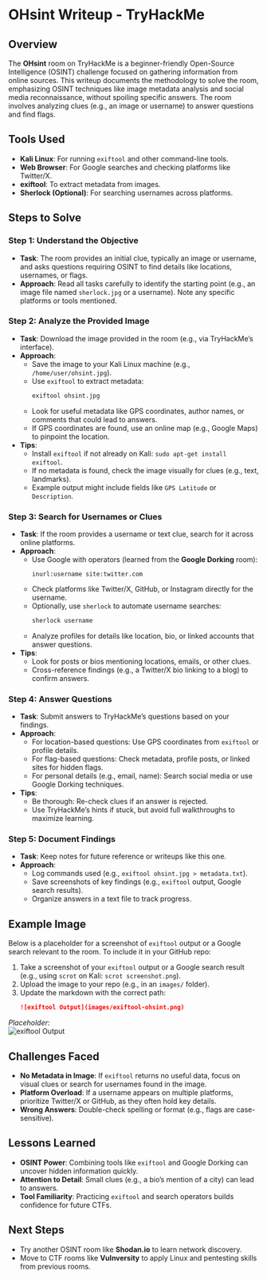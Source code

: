 # OHsint Writeup - TryHackMe

## Overview
The **OHsint** room on TryHackMe is a beginner-friendly Open-Source Intelligence (OSINT) challenge focused on gathering information from online sources. This writeup documents the methodology to solve the room, emphasizing OSINT techniques like image metadata analysis and social media reconnaissance, without spoiling specific answers. The room involves analyzing clues (e.g., an image or username) to answer questions and find flags.

## Tools Used
- **Kali Linux**: For running `exiftool` and other command-line tools.
- **Web Browser**: For Google searches and checking platforms like Twitter/X.
- **exiftool**: To extract metadata from images.
- **Sherlock (Optional)**: For searching usernames across platforms.

## Steps to Solve

### Step 1: Understand the Objective
- **Task**: The room provides an initial clue, typically an image or username, and asks questions requiring OSINT to find details like locations, usernames, or flags.
- **Approach**: Read all tasks carefully to identify the starting point (e.g., an image file named `sherlock.jpg` or a username). Note any specific platforms or tools mentioned.

### Step 2: Analyze the Provided Image
- **Task**: Download the image provided in the room (e.g., via TryHackMe’s interface).
- **Approach**:
  - Save the image to your Kali Linux machine (e.g., `/home/user/ohsint.jpg`).
  - Use `exiftool` to extract metadata:  
    ```bash
    exiftool ohsint.jpg
    ```
  - Look for useful metadata like GPS coordinates, author names, or comments that could lead to answers.
  - If GPS coordinates are found, use an online map (e.g., Google Maps) to pinpoint the location.
- **Tips**:
  - Install `exiftool` if not already on Kali: `sudo apt-get install exiftool`.
  - If no metadata is found, check the image visually for clues (e.g., text, landmarks).
  - Example output might include fields like `GPS Latitude` or `Description`.

### Step 3: Search for Usernames or Clues
- **Task**: If the room provides a username or text clue, search for it across online platforms.
- **Approach**:
  - Use Google with operators (learned from the **Google Dorking** room):  
    ```text
    inurl:username site:twitter.com
    ```
  - Check platforms like Twitter/X, GitHub, or Instagram directly for the username.
  - Optionally, use `sherlock` to automate username searches:  
    ```bash
    sherlock username
    ```
  - Analyze profiles for details like location, bio, or linked accounts that answer questions.
- **Tips**:
  - Look for posts or bios mentioning locations, emails, or other clues.
  - Cross-reference findings (e.g., a Twitter/X bio linking to a blog) to confirm answers.

### Step 4: Answer Questions
- **Task**: Submit answers to TryHackMe’s questions based on your findings.
- **Approach**:
  - For location-based questions: Use GPS coordinates from `exiftool` or profile details.
  - For flag-based questions: Check metadata, profile posts, or linked sites for hidden flags.
  - For personal details (e.g., email, name): Search social media or use Google Dorking techniques.
- **Tips**:
  - Be thorough: Re-check clues if an answer is rejected.
  - Use TryHackMe’s hints if stuck, but avoid full walkthroughs to maximize learning.

### Step 5: Document Findings
- **Task**: Keep notes for future reference or writeups like this one.
- **Approach**:
  - Log commands used (e.g., `exiftool ohsint.jpg > metadata.txt`).
  - Save screenshots of key findings (e.g., `exiftool` output, Google search results).
  - Organize answers in a text file to track progress.

## Example Image
Below is a placeholder for a screenshot of `exiftool` output or a Google search relevant to the room. To include it in your GitHub repo:
1. Take a screenshot of your `exiftool` output or a Google search result (e.g., using `scrot` on Kali: `scrot screenshot.png`).
2. Upload the image to your repo (e.g., in an `images/` folder).
3. Update the markdown with the correct path:  
   ```markdown
   ![exiftool Output](images/exiftool-ohsint.png)
   ```

*Placeholder*:  
![exiftool Output](images/exiftool-ohsint.png)

## Challenges Faced
- **No Metadata in Image**: If `exiftool` returns no useful data, focus on visual clues or search for usernames found in the image.
- **Platform Overload**: If a username appears on multiple platforms, prioritize Twitter/X or GitHub, as they often hold key details.
- **Wrong Answers**: Double-check spelling or format (e.g., flags are case-sensitive).

## Lessons Learned
- **OSINT Power**: Combining tools like `exiftool` and Google Dorking can uncover hidden information quickly.
- **Attention to Detail**: Small clues (e.g., a bio’s mention of a city) can lead to answers.
- **Tool Familiarity**: Practicing `exiftool` and search operators builds confidence for future CTFs.

## Next Steps
- Try another OSINT room like **Shodan.io** to learn network discovery.
- Move to CTF rooms like **Vulnversity** to apply Linux and pentesting skills from previous rooms.